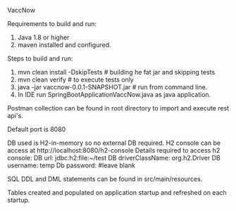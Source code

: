 VaccNow

Requirements to build and run:
1) Java 1.8 or higher
2) maven installed and configured.

Steps to build and run:
1) mvn clean install -DskipTests #  building he fat jar and skipping tests
2) mvn clean verify # to execute tests only
3) java -jar vaccnow-0.0.1-SNAPSHOT.jar # run from command line.
4) In IDE run SpringBootApplicationVaccNow.java as java application.

Postman collection can be found in root directory to import and execute rest api's.

Default port is 8080

DB used is H2-in-memory so no external DB required.
H2 console can be access at http://localhost:8080/h2-console
Details required to access h2 console:
DB url: jdbc:h2:file:~/test
DB driverClassName: org.h2.Driver
DB username: temp
Db password: 		#leave blank

SQL DDL and DML statements can be found in src/main/resources.

Tables created and populated on application startup and refreshed on each startup.

